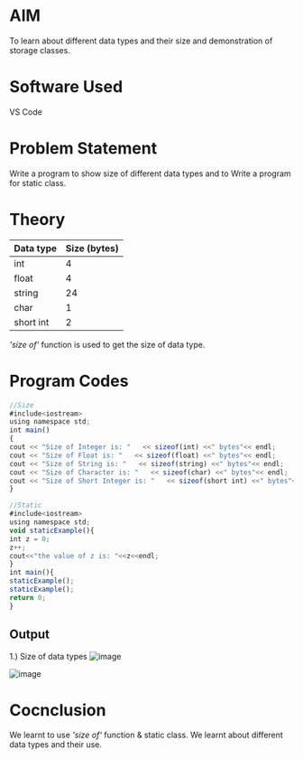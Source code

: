 # AIM
To learn about different data types and their size and demonstration of storage classes.

# Software Used
VS Code

# Problem Statement
Write a program to show size of different data types and to Write a program for static class.

# Theory
 
| Data type  | Size (bytes) |
| ------------- | ------------- |
|int	  | 4  |
| float  | 4 |
|string| 24 |
|char| 1 |
|short int| 2|

 _'size of'_ function is used to get the size of data type.


# Program Codes

```javascript
//Size
#include<iostream>
using namespace std;
int main()
{ 
cout << "Size of Integer is: "   << sizeof(int) <<" bytes"<< endl;
cout << "Size of Float is: "   << sizeof(float) <<" bytes"<< endl;
cout << "Size of String is: "   << sizeof(string) <<" bytes"<< endl;
cout << "Size of Character is: "   << sizeof(char) <<" bytes"<< endl;
cout << "Size of Short Integer is: "   << sizeof(short int) <<" bytes"<< endl;
}

//Static
#include<iostream>
using namespace std;
void staticExample(){
int z = 0;
z++;
cout<<"the value of z is: "<<z<<endl;
}
int main(){
staticExample();
staticExample();
return 0;
}
```

## Output
1.) Size of data types
![image](https://github.com/user-attachments/assets/237b627a-0a76-4002-837c-6561820045b5)

![image](https://github.com/user-attachments/assets/dfc87f08-f26b-4854-b2db-0ad67c67c253)

# Cocnclusion
We learnt to use _'size of'_ function & static class.
We learnt about different data types and their use.
